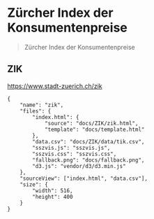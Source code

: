 # Zürcher Index der Konsumentenpreise

> Zürcher Index der Konsumentenpreise

## ZIK

https://www.stadt-zuerich.ch/zik

```project
{
    "name": "zik",
    "files": {
        "index.html": {
            "source": "docs/ZIK/zik.html",
            "template": "docs/template.html"
        },
        "data.csv": "docs/ZIK/data/tik.csv",
        "sszvis.js": "sszvis.js",
        "sszvis.css": "sszvis.css",
        "fallback.png": "docs/fallback.png",
        "d3.js": "vendor/d3/d3.min.js"
    },
    "sourceView": ["index.html", "data.csv"],
    "size": {
        "width": 516,
        "height": 400
    }
}
```
